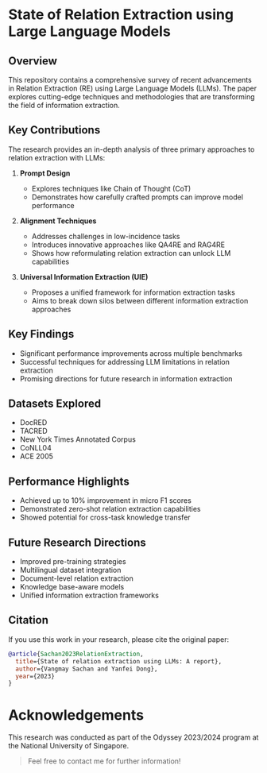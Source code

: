 # State of Relation Extraction using Large Language Models

## Overview

This repository contains a comprehensive survey of recent advancements in Relation Extraction (RE) using Large Language Models (LLMs). The paper explores cutting-edge techniques and methodologies that are transforming the field of information extraction.

## Key Contributions

The research provides an in-depth analysis of three primary approaches to relation extraction with LLMs:

1. **Prompt Design**

   - Explores techniques like Chain of Thought (CoT)
   - Demonstrates how carefully crafted prompts can improve model performance

2. **Alignment Techniques**

   - Addresses challenges in low-incidence tasks
   - Introduces innovative approaches like QA4RE and RAG4RE
   - Shows how reformulating relation extraction can unlock LLM capabilities

3. **Universal Information Extraction (UIE)**
   - Proposes a unified framework for information extraction tasks
   - Aims to break down silos between different information extraction approaches

## Key Findings

- Significant performance improvements across multiple benchmarks
- Successful techniques for addressing LLM limitations in relation extraction
- Promising directions for future research in information extraction

## Datasets Explored

- DocRED
- TACRED
- New York Times Annotated Corpus
- CoNLL04
- ACE 2005

## Performance Highlights

- Achieved up to 10% improvement in micro F1 scores
- Demonstrated zero-shot relation extraction capabilities
- Showed potential for cross-task knowledge transfer

## Future Research Directions

- Improved pre-training strategies
- Multilingual dataset integration
- Document-level relation extraction
- Knowledge base-aware models
- Unified information extraction frameworks

## Citation

If you use this work in your research, please cite the original paper:

```bibtex
@article{Sachan2023RelationExtraction,
  title={State of relation extraction using LLMs: A report},
  author={Vangmay Sachan and Yanfei Dong},
  year={2023}
}
```

# Acknowledgements

This research was conducted as part of the Odyssey 2023/2024 program at the National University of Singapore.

> Feel free to contact me for further information!
